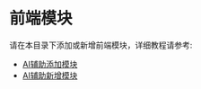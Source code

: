# 前端模块

请在本目录下添加或新增前端模块，详细教程请参考:
- [AI辅助添加模块](https://hanta.yuque.com/px7kg1/dev/eouirolnkuorqdfe)
- [AI辅助新增模块](https://hanta.yuque.com/px7kg1/dev/pgifhxmxbzzqkzct)

